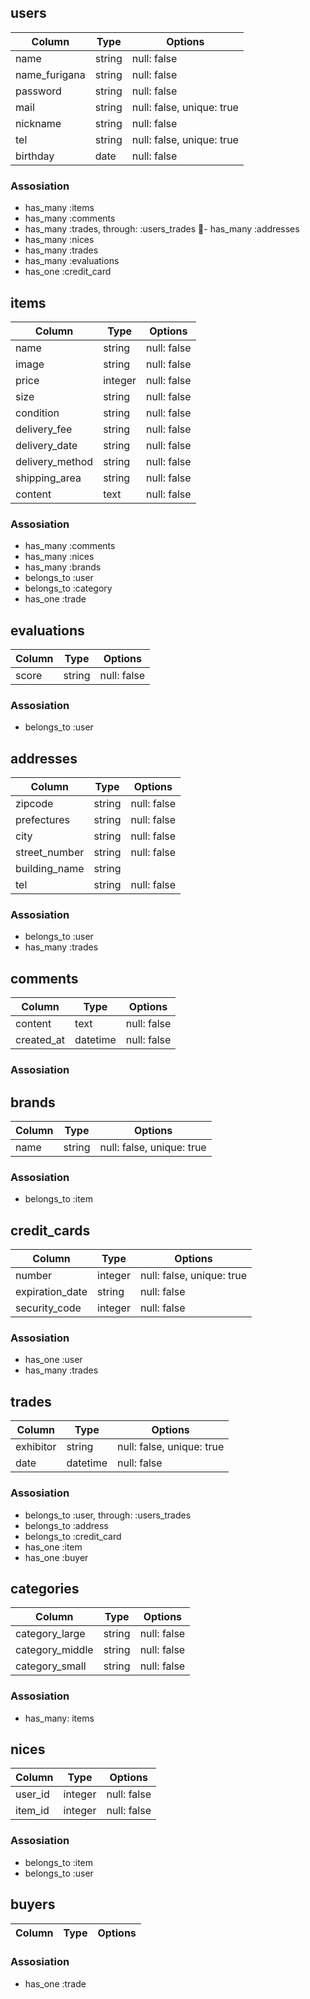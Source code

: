 ## users
|Column|Type|Options|
|------|----|-------|
|name|string|null: false|
|name_furigana|string|null: false|
|password|string|null: false|
|mail|string|null: false, unique: true|
|nickname|string|null: false|
|tel|string|null: false, unique: true|
|birthday|date|null: false|


### Assosiation
- has_many :items
- has_many :comments
- has_many :trades, through: :users_trades
- has_many :addresses
- has_many :nices
- has_many :trades
- has_many :evaluations
- has_one :credit_card

## items
|Column|Type|Options|
|------|----|-------|
|name|string|null: false|
|image|string|null: false|
|price|integer|null: false|
|size|string|null: false|
|condition|string|null: false|
|delivery_fee|string|null: false|
|delivery_date|string|null: false|
|delivery_method|string|null: false|
|shipping_area|string|null: false|
|content|text|null: false|


### Assosiation
- has_many :comments
- has_many :nices
- has_many :brands
- belongs_to :user
- belongs_to :category
- has_one :trade

## evaluations
|Column|Type|Options|
|------|----|-------|
|score|string|null: false|

### Assosiation
- belongs_to :user

## addresses
|Column|Type|Options|
|------|----|-------|
|zipcode|string|null: false|
|prefectures|string|null: false|
|city|string|null: false|
|street_number|string|null: false|
|building_name|string||
|tel|string|null: false|


### Assosiation
- belongs_to :user
- has_many :trades

## comments
|Column|Type|Options|
|------|----|-------|
|content|text|null: false|
|created_at|datetime|null: false|

### Assosiation

## brands
|Column|Type|Options|
|------|----|-------|
|name|string|null: false, unique: true|

### Assosiation
- belongs_to :item

## credit_cards
|Column|Type|Options|
|------|----|-------|
|number|integer|null: false, unique: true|
|expiration_date|string|null: false|
|security_code|integer|null: false|

### Assosiation
- has_one :user
- has_many :trades

## trades
|Column|Type|Options|
|------|----|-------|
|exhibitor|string|null: false, unique: true|
|date|datetime|null: false|

### Assosiation
- belongs_to :user, through: :users_trades
- belongs_to :address
- belongs_to :credit_card
- has_one :item
- has_one :buyer

## categories
|Column|Type|Options|
|------|----|-------|
|category_large|string|null: false|
|category_middle|string|null: false|
|category_small|string|null: false|

### Assosiation
- has_many: items

## nices
|Column|Type|Options|
|------|----|-------|
|user_id|integer|null: false|
|item_id|integer|null: false|

### Assosiation
- belongs_to :item
- belongs_to :user

## buyers
|Column|Type|Options|
|------|----|-------|

### Assosiation
- has_one :trade